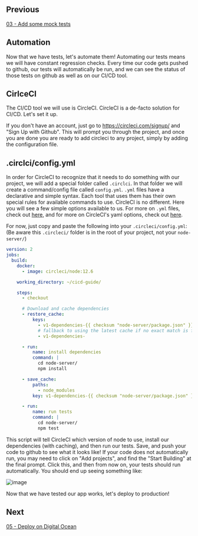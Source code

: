 
## Previous

[03 - Add some mock tests](https://github.com/full-stack-hackers/digoc-cicd-node/blob/03-testing/GUIDE.md)

## Automation

Now that we have tests, let's automate them! Automating our tests means we will have constant regression checks. Every time our code gets pushed to github, our tests will automatically be run, and we can see the status of those tests on github as well as on our CI/CD tool.

## CirlceCI

The CI/CD tool we will use is CircleCI. CircleCI is a de-facto solution for CI/CD. Let's set it up.

If you don't have an account, just go to https://circleci.com/signup/ and "Sign Up with Github". This will prompt you through the project, and once you are done you are ready to add circleci to any project, simply by adding the configuration file.

## .circlci/config.yml

In order for CircleCI to recognize that it needs to do something with our project, we will add a special folder called `.circlci`. In that folder we will create a command/config file called `config.yml`. `.yml` files have a declarative and simple syntax. Each tool that uses them has their own special rules for available commands to use. CircleCI is no different. Here you will see a few simple options available to us. For more on `.yml` files, check out [here](https://en.wikipedia.org/wiki/YAML), and for more on CircleCI's yaml options, check out [here](https://circleci.com/docs/2.0/configuration-reference/). 

For now, just copy and paste the following into your `.circleci/config.yml`: (Be aware this `.circleci/` folder is in the root of your project, not your `node-server/`)

```yaml
version: 2
jobs:
  build:
    docker:
      - image: circleci/node:12.6

    working_directory: ~/cicd-guide/

    steps:
      - checkout

      # Download and cache dependencies
      - restore_cache:
          keys:
            - v1-dependencies-{{ checksum "node-server/package.json" }}
            # fallback to using the latest cache if no exact match is found
            - v1-dependencies-

      - run:
          name: install dependencies
          command: |
            cd node-server/
            npm install

      - save_cache:
          paths:
            - node_modules
          key: v1-dependencies-{{ checksum "node-server/package.json" }}

      - run:
          name: run tests
          command: |
            cd node-server/
            npm test
```

This script will tell CircleCI which version of node to use, install our dependencies (with caching), and then run our tests. Save, and push your code to github to see what it looks like! If your code does not automatically run, you may need to click on "Add projects", and find the "Start Building" at the final prompt. Click this, and then from now on, your tests should run automatically. You should end up seeing something like:

![image](https://user-images.githubusercontent.com/31779571/70581103-0e6ed900-1b84-11ea-996a-e7f4068fde64.png)

Now that we have tested our app works, let's deploy to production!

## Next

[05 - Deploy on Digital Ocean](https://github.com/full-stack-hackers/digoc-cicd-node/blob/05-deploy/GUIDE.md)
